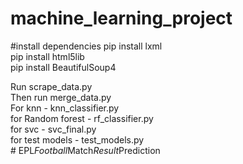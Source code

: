 # machine_learning_project
#install dependencies
pip install lxml  
pip install html5lib  
pip install BeautifulSoup4  

Run scrape_data.py  
Then run merge_data.py  
For knn - knn_classifier.py  
for Random forest - rf_classifier.py  
for svc - svc_final.py  
for test models - test_models.py  
#   E P L _ F o o t b a l l _ M a t c h _ R e s u l t _ P r e d i c t i o n  
 
